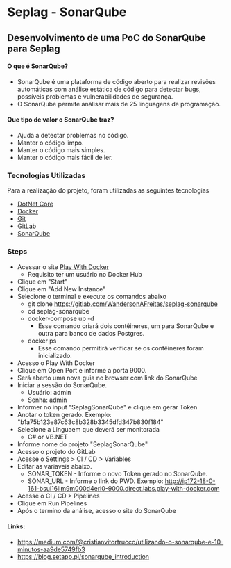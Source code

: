# Seplag - SonarQube

## Desenvolvimento de uma PoC do SonarQube para Seplag

#### O que é SonarQube?

* SonarQube é uma plataforma de código aberto para realizar revisões automáticas com análise estática de código para detectar bugs, possíveis problemas e vulnerabilidades de segurança. 
* O SonarQube permite análisar mais de 25 linguagens de programação.

#### Que tipo de valor o SonarQube traz?

* Ajuda a detectar problemas no código.
* Manter o código limpo.
* Manter o código mais simples.
* Manter o código mais fácil de ler.

### Tecnologias Utilizadas

Para a realização do projeto, foram utilizadas as seguintes tecnologias

* [DotNet Core](https://dotnet.microsoft.com)
* [Docker](https://www.docker.com/get-started)
* [Git](https://git-scm.com/downloads)
* [GitLab](https://gitlab.com)
* [SonarQube](https://www.sonarqube.org)

### Steps

* Acessar o site [Play With Docker](https://labs.play-with-docker.com)
    * Requisito ter um usuário no Docker Hub
* Clique em "Start"
* Clique em "Add New Instance"
* Selecione o terminal e execute os comandos abaixo
    * git clone https://gitlab.com/WandersonAFreitas/seplag-sonarqube  
    * cd seplag-sonarqube
    * docker-compose up -d
        * Esse comando criará dois contêineres, um para SonarQube e outra para banco de dados Postgres. 
    * docker ps
        * Esse comando permitirá verificar se os contêineres foram inicializado.
* Acesso o Play With Docker
* Clique em Open Port e informe a porta 9000.
* Será aberto uma nova guia no browser com link do SonarQube
* Iniciar a sessão do SonarQube.
    * Usuário: admin
    * Senha: admin
* Informer no input "SeplagSonarQube" e clique em gerar Token
* Anotar o token gerado. Exemplo: "b1a75b123e87c63c8b328b3345dfd347b830f184"
* Selecione a Linguaem que deverá ser monitorada
    * C# or VB.NET
* Informe nome do projeto "SeplagSonarQube"
* Acesso o projeto do GitLab
* Acesse o Settings > CI / CD > Variables
* Editar as variaveis abaixo.
    * SONAR_TOKEN - Informe o novo Token gerado no SonarQube.
    * SONAR_URL - Informe o link do PWD. Exemplo: http://ip172-18-0-161-bsui16lim9m000d4eri0-9000.direct.labs.play-with-docker.com
* Acesse o CI / CD > Pipelines
* Clique em Run Pipelines
* Após o termino da análise, acesso o site do SonarQube

#### Links: 

* https://medium.com/@cristianvitortrucco/utilizando-o-sonarqube-e-10-minutos-aa9de5749fb3
* https://blog.setapp.pl/sonarqube_introduction
